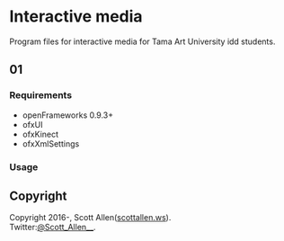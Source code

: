 # Interactive media
Program files for interactive media for Tama Art University idd students.

## 01
### Requirements
- openFrameworks 0.9.3+
- ofxUI
- ofxKinect
- ofxXmlSettings

### Usage


## Copyright
Copyright 2016-, Scott Allen([scottallen.ws](http://scottallen.ws)).  
Twitter:[@Scott_Allen__](https://twitter.com/#!/Scott_Allen__ "twitter@Scott_Allen__").


